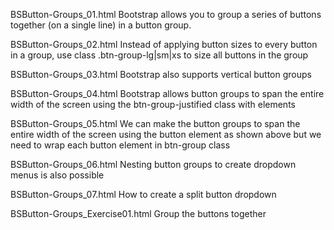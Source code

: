 BSButton-Groups_01.html
Bootstrap allows you to group a series of buttons together (on a single line) in a button group.

BSButton-Groups_02.html
Instead of applying button sizes to every button in a group, use class .btn-group-lg|sm|xs to size
all buttons in the group

BSButton-Groups_03.html
Bootstrap also supports vertical button groups

BSButton-Groups_04.html
Bootstrap allows button groups to span the entire width of the screen using the btn-group-justified class with <a> elements

BSButton-Groups_05.html
We can make the button groups to span the entire width of the screen using the button element as shown above but we need to
wrap each button element in btn-group class

BSButton-Groups_06.html
Nesting button groups to create dropdown menus is also possible

BSButton-Groups_07.html
How to create a split button dropdown

BSButton-Groups_Exercise01.html
Group the buttons together